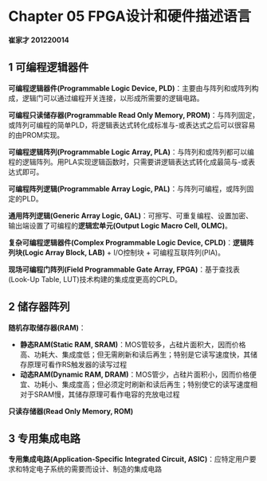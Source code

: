 # Chapter 05 FPGA设计和硬件描述语言



**崔家才 201220014**



## 1 可编程逻辑器件

**可编程逻辑器件(Programmable Logic Device, PLD)**：主要由与阵列和或阵列构成，逻辑门可以通过编程开关连接，以形成所需要的逻辑电路。

**可编程只读储存器(Programmable Read Only Memory, PROM)**：与阵列固定，或阵列可编程的简单PLD，将逻辑表达式转化成标准与-或表达式之后可以很容易的由PROM实现。

**可编程逻辑阵列(Programmable Logic Array, PLA)**：与阵列和或阵列都可以编程的逻辑阵列。用PLA实现逻辑函数时，只需要讲逻辑表达式转化成最简与-或表达式即可。

**可编程阵列逻辑(Programmable Array Logic, PAL)**：与阵列可编程，或阵列固定的PLD。

**通用阵列逻辑(Generic Array Logic, GAL)**：可擦写、可重复编程、设置加密、输出端设置了可编程的**逻辑宏单元(Output Logic Macro Cell, OLMC)**。

**复杂可编程逻辑器件(Complex Programmable Logic Device, CPLD)**：**逻辑阵列块(Logic Array Block, LAB)** + I/O控制块 + 可编程互联阵列(PIA)。

**现场可编程门阵列(Field Programmable Gate Array, FPGA)**：基于查找表(Look-Up Table, LUT)技术构建的集成度更高的CPLD。



## 2 储存器阵列

**随机存取储存器(RAM)**：

- **静态RAM(Static RAM, SRAM)**：MOS管较多，占硅片面积大，因而价格高、功耗大、集成度低；但无需刷新和读后再生；特别是它读写速度快，其储存原理可看作RS触发器的读写过程
- **动态RAM(Dynamic RAM, DRAM)**：MOS管少，占硅片面积小，因而价格便宜、功耗小、集成度高；但必须定时刷新和读后再生；特别使它的读写速度相对于SRAM慢，其储存原理可看作电容的充放电过程

**只读存储器(Read Only Memory, ROM)**



## 3 专用集成电路

**专用集成电路(Application-Specific Integrated Circuit, ASIC)**：应特定用户要求和特定电子系统的需要而设计、制造的集成电路






